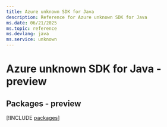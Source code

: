 ```yaml
---
title: Azure unknown SDK for Java
description: Reference for Azure unknown SDK for Java
ms.date: 06/21/2025
ms.topic: reference
ms.devlang: java
ms.service: unknown
---
```

# Azure unknown SDK for Java - preview
## Packages - preview
[!INCLUDE [packages](unknown-index.md)]